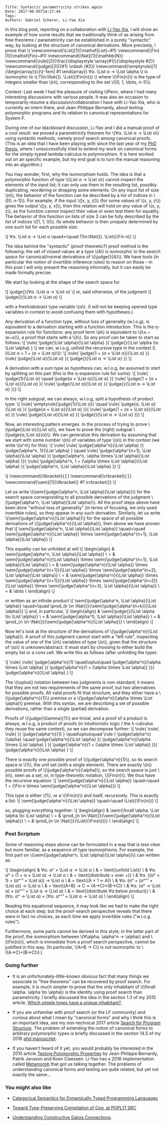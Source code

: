     Title: Syntactic parametricity strikes again
    Date: 2017-06-05T14:27:44
    Tags:
    Authors: Gabriel Scherer, Li-Yao Xia

In this blog post, reporting on a collaboration with [Li-Yao
Xia](https://poisson.chat/), I will show an example of
how some results that we traditionally think of as arising from free
theorems / parametricity can be established in a purely "syntactic" way,
by looking at the structure of canonical derivations. More precisely,
I prove that
\\(
\newcommand{\List}[1]{\mathsf{List}~#1}
\newcommand{\Fin}[1]{\mathsf{Fin}~#1}
\newcommand{\Nat}[1]{\mathbb{N}}
\newcommand{\rule}[2]{\frac{\displaystyle \array{#1}}{\displaystyle #2}}
\newcommand{\judge}[2]{{#1} \vdash {#2}}
\newcommand{\emptyrule}[1]{\begin{array}{c}\\[-1em] #1 \end{array}}
  ∀α. \List α → \List \alpha
\\)
is isomorphic to
\\(
    Π(n:\Nat{}). \List{(\Fin{n})}
\\) where \\(\Fin{n}\\) is the type of integers smaller than \\(n\\),
corresponding to the set \\(\{0, 1, \dots, n-1\}\\).

<!-- more -->

Context: Last week I had the pleasure of visiting UPenn, where I had
many interesting discussions with various people. It was also an
occasion to temporarily resume a discussion/collaboration I have with
Li-Yao Xia, who is currently an intern there, and Jean-Philippe
Bernardy, about testing polymorphic programs and its relation to
canonical representations for System F.

During one of our blackboard discussion, Li-Yao and I did a manual
proof of a cool result: we proved a parametricity theorem for
\\(∀α. \List α → \List α\\) using syntactic methods, namely
proof search among canonical proofs. (This is an idea that I have been
playing with since the last year of my [PhD
thesis](http://www.ccs.neu.edu/home/gasche/phd_thesis/), where
I unsuccessfully tried to extend my work on canonical forms for the
simply-typed lambda-calculus to polymorphism. It is here worked out on
an specific example, but my end goal is to turn the manual reasoning
into an algorithm.)

You may wonder, first, why the isomorphism holds. The idea is that
a polymorphic function of type \\(\List α → \List α\\) cannot inspect
the elements of the input list; it can only use them in the resulting
list, possibly duplicating, reordering or dropping some elements. On
any input list of size \\(n\\), the behavior of the function can be
described by a list of indices in \\([0; n-1]\\). For example, if the
input \\([x, y, z]\\) (for some values of \\(x, y, z\\)) gives the
output \\([y, y, x]\\), then this relation will hold on *any* value of
\\(x, y, z\\), as the function cannot inspect their value or even test
them for equality. The behavior of this function on lists of size
3 can be fully described by the list of indices \\([1, 1, 0]\\). Its
whole behavior is then uniquely determined by one such list for each
possible size:

\\[
    ∀α. \List α → \List α  \quad≃\quad  Π(n:\Nat{}). \List{(\Fin n)}
\\]

The idea behind the "syntactic" (proof-theoretic?) proof method is the
following: the set of closed values at a type \\(A\\) is isomorphic to
the *search space* for canonical/normal derivations of
\\(\judge{}{A}\\). We have tools (in particular the notion of
*invertible* inference rules) to reason on those – in this post I will
only present the reasoning informally, but it can easily be made
formally precise.

We start by looking at the shape of the search space for

\\[
    \judge{}{∀α. \List α → \List α}
\\]
or, said otherwise, of the judgment
\\[
    \judge{}{\List α → \List α}
\\]

with a fresh/abstract type variable \\(α\\). (I will not be keeping
opened type variables in context to avoid confusing them with hypotheses.)

Any derivation of a function type, without loss of generality
(w.l.o.g), is equivalent to a derivation starting with a function
introduction. This is the η-expansion rule for functions: any proof
term \\(e\\) is equivalent to \\(λx.~(e~x)\\), a proof that starts
with a \\(λ\\). So any proof can be taken to start as follows:
\\[
\rule{
\judge{\List \alpha}{\List \alpha}
}{
\judge{}{\List \alpha \to \List \alpha}
}
\\]
we can, w.l.o.g, unfold the recursive type in the context
(\\(\List α = 1 + (α × \List α)\\)):
\\[
\rule{
\judge{1 + (α × \List α)}{\List α}
}{
\rule{
\judge{\List α}{\List α}
}{
\judge{}{\List α → \List α}
}}
\\]

A derivation with a sum type as hypothesis can, w.l.o.g, be assumed to
start by splitting on this pair (this is the η-expansion rule
for sums):
\\[
\rule{
\judge{1}{\List α}
\quad
\judge{α × \List α}{\List α}
}{
\rule{
\judge{1 + (α × \List α)}{\List α}
}{
\rule{
\judge{\List α}{\List α}
}{
\judge{}{\List α → \List α}
}}}
\\]

In the right subgoal, we can always, w.l.o.g, split a hypothesis of
product type:
\\[
\rule{
\emptyrule{\judge{1}{\List α}}
\quad
\rule{
\judge{α, \List α}{\List α}
}{
\judge{α × \List α}{\List α}
}}{
\rule{
\judge{1 + (α × \List α)}{\List α}
}{
\rule{
\judge{\List α}{\List α}
}{
\judge{}{\List α → \List α}
}}}
\\]

Now, an interesting pattern emerges. In the process of trying to prove
\\(\judge{\List α}{\List α}\\), we have to prove the (right) subgoal
\\(\judge{α,\List α}{α}\\). We can generalize this derivation by assuming that we
start with some number \\(n\\) of variables of type \\(α\\) in the context
(we write \\(α^n\\) for this):
\\[
\rule{
\rule{
\judge{\alpha^n}{\List \alpha}
}{
\judge{\alpha^n, 1}{\List \alpha}
}
\quad
\rule{
\judge{\alpha^{n+1}, \List \alpha}{\List \alpha}
}{
\judge{\alpha^n, \alpha \times \List \alpha}{\List \alpha}
}}{
\rule{
\judge{\alpha^n, 1 + (\alpha \times \List \alpha)}{\List \alpha}
}{
\judge{\alpha^n, \List \alpha}{\List \alpha}
}}
\\]

\\[
\newcommand{\llbracket}{〚}
\newcommand{\rrbracket}{〛}
\newcommand{\sem}[1]{\llbracket{} #1 \rrbracket{}}
\\]

Let us write \\(\sem{\judge{\alpha^n, \List \alpha}{\List \alpha}}\\)
for the search space corresponding to all possible derivations of the
judgment \\(\judge{\alpha^n, \List \alpha}{\List \alpha}\\).  All the
proof steps above have been done "without loss of generality"
(in terms of focusing, we only used invertible rules), so they appear
in any such derivation. Similarly, let us write
\\(\sem{\judge{\alpha^n}{\List \alpha}}\\) for the space of all
possible derivations of \\(\judge{\alpha^n}{\List \alpha}\\), then
above we have proven that
\\[
\sem{\judge{\alpha^n, \List \alpha}{\List \alpha}}
\quad=\quad
\sem{\judge{\alpha^n}{\List \alpha}}
\times
\sem{\judge{\alpha^{n+1}, \List \alpha}{\List \alpha}}
\\]

This equality can be unfolded at will
\\[
\begin{align}
& \sem{\judge{\alpha^n, \List \alpha}{\List \alpha}} \\
= & \sem{\judge{\alpha^n}{\List \alpha}}
    \times
    \sem{\judge{\alpha^{n+1}, \List \alpha}{\List \alpha}} \\
= & \sem{\judge{\alpha^n}{\List \alpha}}
    \times
    \sem{\judge{\alpha^{n+1}}{\List \alpha}}
    \times
    \sem{\judge{\alpha^{n+2}, \List \alpha}{\List \alpha}} \\
= & \sem{\judge{\alpha^n}{\List \alpha}}
    \times
    \sem{\judge{\alpha^{n+1}}{\List \alpha}}
    \times
    \sem{\judge{\alpha^{n+2}}{\List \alpha}}
    \times
    \sem{\judge{\alpha^{n+3}, \List \alpha}{\List \alpha}} \\
= & \dots \\
\end{align}
\\]

or written as an infinite product
\\[
    \sem{\judge{\alpha^n, \List \alpha}{\List \alpha}}
    \quad=\quad
    \prod_{k \in \Nat{}}{\sem{\judge{\alpha^{n+k}}{\List \alpha}}}
\\]
and, in particular,
\\[
\begin{align}
& \sem{\judge{}{\List \alpha \to \List \alpha}} \\
= & \sem{\judge{\alpha^0, \List \alpha}{\List \alpha}} \\
= & \prod_{n \in \Nat{}}{\sem{\judge{\alpha^n}{\List \alpha}}} \\
\end{align}
\\]

Now let's look at the structure of the derivations of
\\(\judge{\alpha^n}{\List \alpha}\\). A proof of this judgment cannot
start with a "left rule", inspecting the value of one of the \\(n\\)
variables of type \\(α\\), given that the structure of \\(α\\) is
unknown/abstract. It must start by choosing to either build the empty
list or a cons cell. We write this as follows (after unfolding
the type):

\\[
\rule{
\rule{
\judge{\alpha^n}{1}
\quad\oplus\quad
\judge{\alpha^n}{\alpha \times \List \alpha}
}{
\judge{\alpha^n}{1 + (\alpha \times \List \alpha)}
}}{
\judge{\alpha^n}{\List \alpha}
}
\\]

The \\(\oplus\\) notation between two judgments is non-standard; it
means that they are not two requirements of the same proof, but two
alternatives for possible proofs. All valid proofs fit that structure,
and they either have a \\(\judge{\alpha^n}{1}\\) premise or
a \\(\judge{\alpha^n}{\alpha \times \List \alpha}\\) premise. With
this syntax, we are describing a set of possible derivations, rather
than a single (partial) derivation.

Proofs of \\(\judge{\Gamma}{1}\\) are trivial, and a proof of
a product is always, w.l.o.g, a product of proofs (in intuitionistic
logic / the λ-calculus they reuse the same context), so we can
decompose further:
\\[
\rule{
\rule{
\rule{
}{
\judge{\alpha^n}{1}
}
\quad\oplus\quad
\rule
{
\judge{\alpha^n}{\alpha}
\quad
\judge{\alpha^n}{\List \alpha}
}{
\judge{\alpha^n}{\alpha \times \List \alpha}
}
}{
\judge{\alpha^n}{1 + (\alpha \times \List \alpha)}
}}{
\judge{\alpha^n}{\List \alpha}
}
\\]

There is exactly one possible proof of \\(\judge{\alpha^n}{1}\\), so
its search space is \\(1\\), the unit set
(with a single element). There are exactly \\(n\\) possible proofs of
\\(\judge{\alpha^n}{\alpha}\\), so the search space is just \\(n\\),
seen as a set, or, in type-theoretic notation, \\(\Fin{n}\\). We thus
have the recursive equation:
\\[
\sem{\judge{\alpha^n}{\List \alpha}}
\quad=\quad
1 + (\Fin n \times \sem{\judge{\alpha^n}{\List \alpha}})
\\]

This type is either \\(1\\), or a \\(\Fin{n}\\) and itself,
recursively. This is exactly a list:
\\[
\sem{\judge{\alpha^n}{\List \alpha}}
\quad=\quad
\List{(\Fin{n})}
\\]

so, plugging everything together:
\\[
\begin{align}
& \sem{\forall \alpha. \List \alpha \to \List \alpha} \\
= & \prod_{n \in \Nat{}}{\sem{\judge{\alpha^n}{\List \alpha}}} \\
= & \prod_{n \in \Nat{}}{\List{(\Fin{n})}} \\
\end{align}
\\]


### Post Scriptum

Some of reasoning steps above can be formulated in a way that is less
clear but more familiar, as a sequence of type isomorphisms. For
example, the first part on \\(\sem{\judge{\alpha^n, \List
\alpha}{\List \alpha}}\\) can written as:

\\[
\begin{align}
&
∀α. αⁿ × \List α → \List α
\\ &
= \text{(unfold List)}
\\ &
    ∀α. αⁿ × (1 + α × \List α) → \List α
\\ &
    = \text{(distribute × over +)}
\\ &
    ∀α. ((αⁿ × 1) + (αⁿ⁺¹ × \List α)) → \List α
\\ &
    = \text{(A × 1 ≃ A)}
\\ &
    ∀α. (αⁿ + (αⁿ⁺¹ × \List α)) → \List α
\\ &
    = \text{(A+B) → C ≃ (A→C)×(B→C)}
\\ &
    ∀α. (αⁿ → \List α) × (αⁿ⁺¹ × \List α → \List α)
\\ &
    = \text{(distribute ∀α below product)}
\\ &
    (∀α. αⁿ → \List α) × (∀α. αⁿ⁺¹ × \List α → \List α)
\\
\end{align}
\\]

Reading this equational sequence, it may look like we had to make the right
choice at each step; but the proof-search perspective reveals that
there were in fact no choices, as each time we apply invertible rules
("w.l.o.g. rules").

Furthermore, some parts cannot be derived in this style; in the latter
part of the proof, the isomorphism between
\\(∀\alpha. \alpha^n → \alpha\\) and \\(\Fin{n}\\), which is
immediate from a proof search perspective, cannot be justified in this
way. (In particular, \\(A×B → C\\) is *not* isomorphic to
\\((A→C)+(B→C)\\).)


### Going further

- It is an unfortunately-little-known obvious fact that many things we
  associate to "free theorems" can be recovered by proof search. For
  example, it is much simpler to prove that the only inhabitant of
  \\(\forall \alpha. \alpha \to \alpha\\) is the identity using proof
  search than parametricity. I briefly discussed the idea in the
  section 1.3 of my 2015 article, [Which simple types have a unique
  inhabitant?](http://gallium.inria.fr/~scherer/research/unique_inhabitants/unique_stlc_sums-long.pdf).

- If you are unfamiliar with proof search (or the LF community) and
  curious about what I mean by "canonical forms" and why I think this
  is an important idea, see my non-technical 2017 article [Search for
  Program
  Structure](http://www.ccs.neu.edu/home/gasche/research/canonical-forms/snapl.pdf). The
  problem of extending the notion of canonical forms to arbitrary
  polymorphic types is briefly discussed in the section 14.5 of my
  2016 [phd
  manuscript](http://www.ccs.neu.edu/home/gasche/phd_thesis/scherer-thesis.pdf).

- If you haven't heard of it yet, you would probably be interested in
  the 2010 article [Testing Polymorphic
  Properties](http://publications.lib.chalmers.se/records/fulltext/local_99387.pdf)
  by Jean-Philippe Bernardy, Patrik Jansson and Koen Claessen. Li-Yao
  has a 2016 implementation called
  [Metamorph](https://github.com/Lysxia/metamorph) that got us talking
  together. The problems of understanding canonical forms and testing
  are quite related, but yet not exactly the same...

### You might also like

- [Categorical Semantics for Dynamically Typed Programming
  Languages](http://prl.ccs.neu.edu/blog/2017/05/01/categorical-semantics-for-dynamically-typed-programming-languages/)

- [Toward Type-Preserving Compilation of Coq, at POPL17 SRC](https://williamjbowman.com/blog/2017/01/03/toward-type-preserving-compilation-of-coq-at-popl17-src/)

- [Understanding Constructive Galois
  Connections](http://prl.ccs.neu.edu/blog/2016/11/16/understanding-constructive-galois-connections/).

